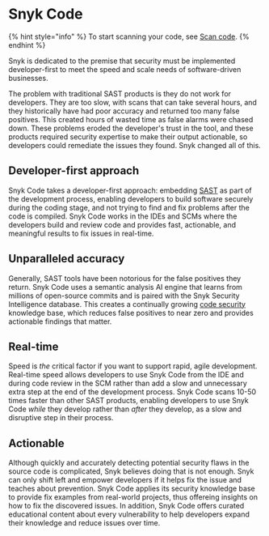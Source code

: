 # Snyk Code

{% hint style="info" %}
To start scanning your code, see [Scan code](../../scan-applications/start-scanning/scan-code/).
{% endhint %}

Snyk is dedicated to the premise that security must be implemented developer-first to meet the speed and scale needs of software-driven businesses.

The problem with traditional SAST products is they do not work for developers. They are too slow, with scans that can take several hours, and they historically have had poor accuracy and returned too many false positives. This created hours of wasted time as false alarms were chased down. These problems eroded the developer's trust in the tool, and these products required security expertise to make their output actionable, so developers could remediate the issues they found. Snyk changed all of this.

## Developer-first approach

Snyk Code takes a developer-first approach: embedding [SAST](https://snyk.io/learn/application-security/static-application-security-testing/) as part of the development process, enabling developers to build software securely during the coding stage, and not trying to find and fix problems after the code is compiled. Snyk Code works in the IDEs and SCMs where the developers build and review code and provides fast, actionable, and meaningful results to fix issues in real-time.

## Unparalleled accuracy

Generally, SAST tools have been notorious for the false positives they return. Snyk Code uses a semantic analysis AI engine that learns from millions of open-source commits and is paired with the Snyk Security Intelligence database. This creates a continually growing [code security](https://snyk.io/learn/secure-coding-practices/) knowledge base, which reduces false positives to near zero and provides actionable findings that matter.

## Real-time

Speed is _the_ critical factor if you want to support rapid, agile development. Real-time speed allows developers to use Snyk Code from the IDE and during code review in the SCM rather than add a slow and unnecessary extra step at the end of the development process. Snyk Code scans 10-50 times faster than other SAST products, enabling developers to use Snyk Code _while_ they develop rather than _after_ they develop, as a slow and disruptive step in their process.

## Actionable

Although quickly and accurately detecting potential security flaws in the source code is complicated, Snyk believes doing that is not enough. Snyk can only shift left and empower developers if it helps fix the issue and teaches about prevention. Snyk Code applies its security knowledge base to provide fix examples from real-world projects, thus offereing insights on how to fix the discovered issues. In addition, Snyk Code offers curated educational content about every vulnerability to help developers expand their knowledge and reduce issues over time.
